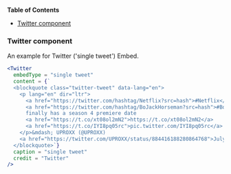 <!-- START doctoc generated TOC please keep comment here to allow auto update -->
<!-- DON'T EDIT THIS SECTION, INSTEAD RE-RUN doctoc TO UPDATE -->
**Table of Contents**

- [Twitter component](#twitter-component)

<!-- END doctoc generated TOC please keep comment here to allow auto update -->

### Twitter component

An example for Twitter ('single tweet') Embed.

```jsx static
<Twitter
  embedType = "single tweet"
  content = {`
  <blockquote class="twitter-tweet" data-lang="en">
    <p lang="en" dir="ltr">
      <a href="https://twitter.com/hashtag/Netflix?src=hash">#Netflix</a>&#39;s 
      <a href="https://twitter.com/hashtag/BoJackHorseman?src=hash">#BoJackHorseman</a> 
      finally has a season 4 premiere date 
      <a href="https://t.co/xt08ol2mN2">https://t.co/xt08ol2mN2</a> 
      <a href="https://t.co/IYI8pq05rc">pic.twitter.com/IYI8pq05rc</a>
    </p>&mdash; UPROXX (@UPROXX)
    <a href="https://twitter.com/UPROXX/status/884416188280864768">July 10, 2017</a>
  </blockquote>`}
  caption = "single tweet"
  credit = "Twitter"
/>
```
